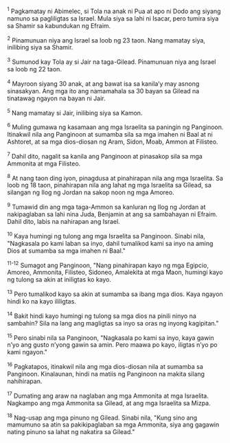 <sup>1</sup>
Pagkamatay ni Abimelec, si Tola na anak ni Pua at apo ni Dodo ang siyang namuno sa pagliligtas sa Israel. Mula siya sa lahi ni Isacar, pero tumira siya sa Shamir sa kabundukan ng Efraim. 

<sup>2</sup>
Pinamunuan niya ang Israel sa loob ng 23 taon. Nang mamatay siya, inilibing siya sa Shamir. 

<sup>3</sup>
Sumunod kay Tola ay si Jair na taga-Gilead. Pinamunuan niya ang Israel sa loob ng 22 taon. 

<sup>4</sup>
Mayroon siyang 30 anak, at ang bawat isa sa kanilaʼy may asnong sinasakyan. Ang mga ito ang namamahala sa 30 bayan sa Gilead na tinatawag ngayon na bayan ni Jair. 

<sup>5</sup>
Nang mamatay si Jair, inilibing siya sa Kamon.

<sup>6</sup>
Muling gumawa ng kasamaan ang mga Israelita sa paningin ng Panginoon. Itinakwil nila ang Panginoon at sumamba sila sa mga imahen ni Baal at ni Ashtoret, at sa mga dios-diosan ng Aram, Sidon, Moab, Ammon at Filisteo. 

<sup>7</sup>
Dahil dito, nagalit sa kanila ang Panginoon at pinasakop sila sa mga Ammonita at mga Filisteo. 

<sup>8</sup>
At nang taon ding iyon, pinagdusa at pinahirapan nila ang mga Israelita. Sa loob ng 18 taon, pinahirapan nila ang lahat ng mga Israelita sa Gilead, sa silangan ng Ilog ng Jordan na sakop noon ng mga Amoreo. 

<sup>9</sup>
Tumawid din ang mga taga-Ammon sa kanluran ng Ilog ng Jordan at nakipaglaban sa lahi nina Juda, Benjamin at ang sa sambahayan ni Efraim. Dahil dito, labis na nahirapan ang Israel. 

<sup>10</sup>
Kaya humingi ng tulong ang mga Israelita sa Panginoon. Sinabi nila, "Nagkasala po kami laban sa inyo, dahil tumalikod kami sa inyo na aming Dios at sumamba sa mga imahen ni Baal."

<sup>11-12</sup>
Sumagot ang Panginoon, "Nang pinahirapan kayo ng mga Egipcio, Amoreo, Ammonita, Filisteo, Sidoneo, Amalekita at mga Maon, humingi kayo ng tulong sa akin at iniligtas ko kayo. 

<sup>13</sup>
Pero tumalikod kayo sa akin at sumamba sa ibang mga dios. Kaya ngayon hindi ko na kayo ililigtas. 

<sup>14</sup>
Bakit hindi kayo humingi ng tulong sa mga dios na pinili ninyo na sambahin? Sila na lang ang magligtas sa inyo sa oras ng inyong kagipitan." 

<sup>15</sup>
Pero sinabi nila sa Panginoon, "Nagkasala po kami sa inyo, kaya gawin nʼyo ang gusto nʼyong gawin sa amin. Pero maawa po kayo, iligtas nʼyo po kami ngayon." 

<sup>16</sup>
Pagkatapos, itinakwil nila ang mga dios-diosan nila at sumamba sa Panginoon. Kinalaunan, hindi na matiis ng Panginoon na makita silang nahihirapan. 

<sup>17</sup>
Dumating ang araw na naglaban ang mga Ammonita at mga Israelita. Nagkampo ang mga Ammonita sa Gilead, at ang mga Israelita sa Mizpa. 

<sup>18</sup>
Nag-usap ang mga pinuno ng Gilead. Sinabi nila, "Kung sino ang mamumuno sa atin sa pakikipaglaban sa mga Ammonita, siya ang gagawin nating pinuno sa lahat ng nakatira sa Gilead."